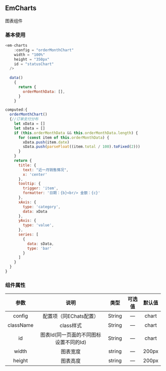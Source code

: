 ## EmCharts

图表组件

### 基本使用

````javascript
<em-charts 
    :config = "orderMonthChart"
    width = "100%"
    height = "350px"
    id = "statusChart" 
  />
  
  data()
    {
      return {
        orderMonthData: [],
      }
    }

computed:{
  orderMonthChart()
  {//订单支付分布
    let xData = []
    let sData = []
    if (this.orderMonthData && this.orderMonthData.length) {
      for (const item of this.orderMonthData) {
        xData.push(item.date)
        sData.push(parseFloat((item.total / 100).toFixed(2)))
      }
    }
    return {
      title: {
        text: "近一月销售情况",
        x: 'center'
      },
      tooltip: {
        trigger: 'item',
        formatter: '日期：{b}<br/> 金额：{c}'
      },
      xAxis: {
        type: 'category',
        data: xData
      },
      yAxis: {
        type: 'value',
      },
      series: [
        {
          data: sData,
          type: 'bar'
        }
      ]
    }
  }
}

````

### 组件属性

|    参数     |           说明           |   类型   | 可选值 |  默认值  |
|:---------:|:----------------------:|:------:|:---:|:-----:|
|  config   |     配置项（同EChats配置）     | String |  —  | chart |
| className |        class样式         | String |  —  | chart |
|    id     | 图表Id(同一页面的不同图标设置不同的Id) | String |  —  | chart |
|   width   |          图表宽度          | string |  —  | 200px |
|  height   |          图表高度          | string |  —  | 200px |

